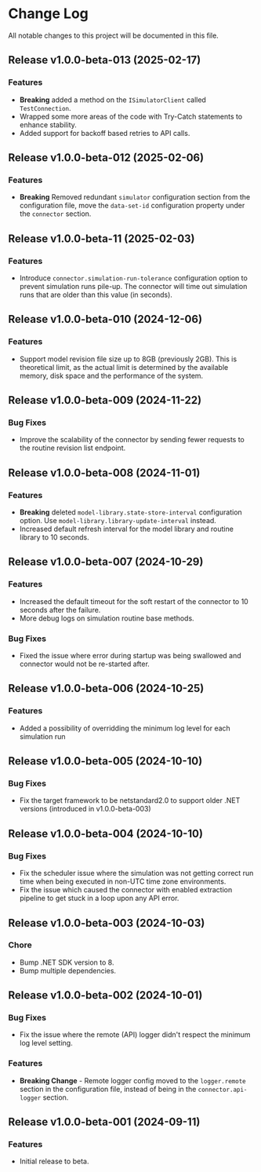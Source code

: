 # Change Log

All notable changes to this project will be documented in this file.

## Release v1.0.0-beta-013 (2025-02-17)

### Features

* **Breaking** added a method on the `ISimulatorClient` called `TestConnection`. 
* Wrapped some more areas of the code with Try-Catch statements to enhance stability.
* Added support for backoff based retries to API calls.

## Release v1.0.0-beta-012 (2025-02-06)

### Features

* **Breaking** Removed redundant `simulator` configuration section from the configuration file, move the `data-set-id` configuration property under the `connector` section.

## Release v1.0.0-beta-11 (2025-02-03)

### Features

* Introduce `connector.simulation-run-tolerance` configuration option to prevent simulation runs pile-up. The connector will time out simulation runs that are older than this value (in seconds).

## Release v1.0.0-beta-010 (2024-12-06)

### Features

* Support model revision file size up to 8GB (previously 2GB). This is theoretical limit, as the actual limit is determined by the available memory, disk space and the performance of the system.

## Release v1.0.0-beta-009 (2024-11-22)

### Bug Fixes

* Improve the scalability of the connector by sending fewer requests to the routine revision list endpoint.


## Release v1.0.0-beta-008 (2024-11-01)

### Features

* **Breaking** deleted `model-library.state-store-interval` configuration option. Use `model-library.library-update-interval` instead.
* Increased default refresh interval for the model library and routine library to 10 seconds.


## Release v1.0.0-beta-007 (2024-10-29)

### Features

* Increased the default timeout for the soft restart of the connector to 10 seconds after the failure.
* More debug logs on simulation routine base methods.

### Bug Fixes

* Fixed the issue where error during startup was being swallowed and connector would not be re-started after.


## Release v1.0.0-beta-006 (2024-10-25)

### Features

* Added a possibility of overridding the minimum log level for each simulation run

## Release v1.0.0-beta-005 (2024-10-10)

### Bug Fixes

* Fix the target framework to be netstandard2.0 to support older .NET versions (introduced in v1.0.0-beta-003)


## Release v1.0.0-beta-004 (2024-10-10)

### Bug Fixes

* Fix the scheduler issue where the simulation was not getting correct run time when being executed in non-UTC time zone environments.
* Fix the issue which caused the connector with enabled extraction pipeline to get stuck in a loop upon any API error.


## Release v1.0.0-beta-003 (2024-10-03)

### Chore

* Bump .NET SDK version to 8.
* Bump multiple dependencies.


## Release v1.0.0-beta-002 (2024-10-01)

### Bug Fixes

* Fix the issue where the remote (API) logger didn't respect the minimum log level setting.

### Features

* **Breaking Change** - Remote logger config moved to the `logger.remote` section in the configuration file, instead of being in the `connector.api-logger` section.


## Release v1.0.0-beta-001 (2024-09-11)

### Features

* Initial release to beta.
